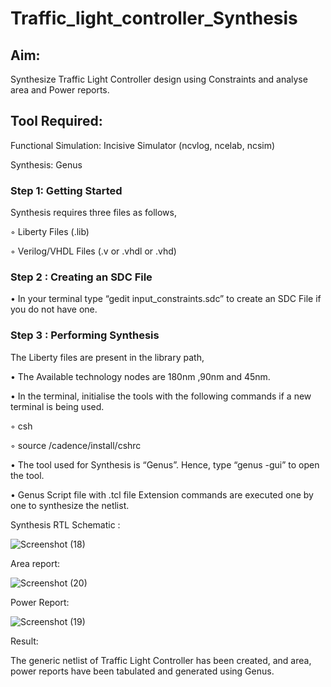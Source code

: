 # Traffic_light_controller_Synthesis

## Aim:

Synthesize Traffic Light Controller design using Constraints and analyse area and Power reports.

## Tool Required:

Functional Simulation: Incisive Simulator (ncvlog, ncelab, ncsim)

Synthesis: Genus

### Step 1: Getting Started

Synthesis requires three files as follows,

◦ Liberty Files (.lib)

◦ Verilog/VHDL Files (.v or .vhdl or .vhd)

### Step 2 : Creating an SDC File

•	In your terminal type “gedit input_constraints.sdc” to create an SDC File if you do not have one.

### Step 3 : Performing Synthesis

The Liberty files are present in the library path,

• The Available technology nodes are 180nm ,90nm and 45nm.

• In the terminal, initialise the tools with the following commands if a new terminal is being used.

◦ csh

◦ source /cadence/install/cshrc

• The tool used for Synthesis is “Genus”. Hence, type “genus -gui” to open the tool.

• Genus Script file with .tcl file Extension commands are executed one by one to synthesize the netlist.

Synthesis RTL Schematic :

![Screenshot (18)](https://github.com/user-attachments/assets/5e41a0dd-68c4-42b2-937e-b4ee603b100f)

Area report:

![Screenshot (20)](https://github.com/user-attachments/assets/21825d94-826f-4377-a7b0-3d6efbfda082)

Power Report:

![Screenshot (19)](https://github.com/user-attachments/assets/dd59d00e-2dc5-4ead-b303-d8ff70ca7894)

Result:

The generic netlist of Traffic Light Controller has been created, and area, power reports have been tabulated and generated using Genus.
